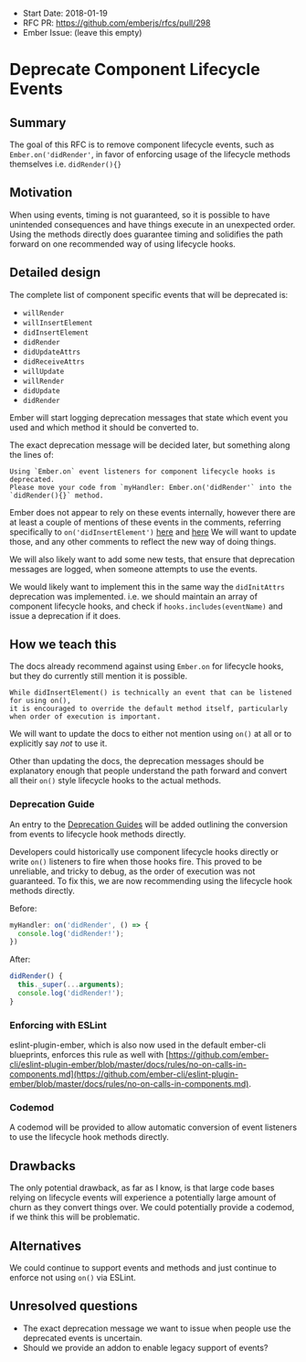 - Start Date: 2018-01-19
- RFC PR: https://github.com/emberjs/rfcs/pull/298
- Ember Issue: (leave this empty)

# Deprecate Component Lifecycle Events

## Summary

The goal of this RFC is to remove component lifecycle events, such as `Ember.on('didRender'`,
in favor of enforcing usage of the lifecycle methods themselves i.e. `didRender(){}`

## Motivation

When using events, timing is not guaranteed, so it is possible to have unintended
consequences and have things execute in an unexpected order. Using the methods directly
does guarantee timing and solidifies the path forward on one recommended way of using
lifecycle hooks.

## Detailed design

The complete list of component specific events that will be deprecated is:

* `willRender`
* `willInsertElement`
* `didInsertElement`
* `didRender`
* `didUpdateAttrs`
* `didReceiveAttrs`
* `willUpdate`
* `willRender`
* `didUpdate`
* `didRender`

Ember will start logging deprecation messages that state which event you used and which
method it should be converted to.

The exact deprecation message will be decided later, but something along the lines of:

```
Using `Ember.on` event listeners for component lifecycle hooks is deprecated.
Please move your code from `myHandler: Ember.on('didRender'` into the `didRender(){}` method.
```

Ember does not appear to rely on these events internally, however there are at least a couple of mentions of 
these events in the comments, referring specifically to `on('didInsertElement')` 
[here](https://github.com/emberjs/ember.js/blob/58b7fa9293578167f1d7210d63167694fe8f273c/packages/ember-metal/lib/run_loop.js#L140) 
and [here](https://github.com/emberjs/ember.js/blob/58b7fa9293578167f1d7210d63167694fe8f273c/packages/ember-runtime/lib/ext/function.js#L149) 
We will want to update those, and any other comments to reflect the new way of doing things.

We will also likely want to add some new tests, that ensure that deprecation messages are logged, when someone attempts to use the events.

We would likely want to implement this in the same way the `didInitAttrs` deprecation was implemented. i.e. we should maintain an array of
component lifecycle hooks, and check if `hooks.includes(eventName)` and issue a deprecation if it does.

## How we teach this

The docs already recommend against using `Ember.on` for lifecycle hooks, but they do currently
still mention it is possible.

```
While didInsertElement() is technically an event that can be listened for using on(),
it is encouraged to override the default method itself, particularly when order of execution is important.
```

We will want to update the docs to either not mention using `on()` at all or to explicitly say *not* to use it.

Other than updating the docs, the deprecation messages should be explanatory enough that people understand the path
forward and convert all their `on()` style lifecycle hooks to the actual methods.

### Deprecation Guide

An entry to the [Deprecation Guides](https://emberjs.com/deprecations/) will be added outlining the conversion from
events to lifecycle hook methods directly.

Developers could historically use component lifecycle hooks directly or write `on()` listeners to fire when those hooks
fire. This proved to be unreliable, and tricky to debug, as the order of execution was not guaranteed. To fix this, we
are now recommending using the lifecycle hook methods directly.

Before:
```js
myHandler: on('didRender', () => {
  console.log('didRender!');
})
```

After:
```js
didRender() {
  this._super(...arguments);
  console.log('didRender!');
}
```

### Enforcing with ESLint

eslint-plugin-ember, which is also now used in the default ember-cli blueprints, enforces this rule as well with
[https://github.com/ember-cli/eslint-plugin-ember/blob/master/docs/rules/no-on-calls-in-components.md](https://github.com/ember-cli/eslint-plugin-ember/blob/master/docs/rules/no-on-calls-in-components.md).

### Codemod

A codemod will be provided to allow automatic conversion of event listeners to use the lifecycle hook methods directly.

## Drawbacks

The only potential drawback, as far as I know, is that large code bases relying on lifecycle events will
experience a potentially large amount of churn as they convert things over. We could potentially provide a
codemod, if we think this will be problematic.

## Alternatives

We could continue to support events and methods and just continue to enforce not using `on()` via ESLint.

## Unresolved questions

* The exact deprecation message we want to issue when people use the deprecated events is uncertain.
* Should we provide an addon to enable legacy support of events?
